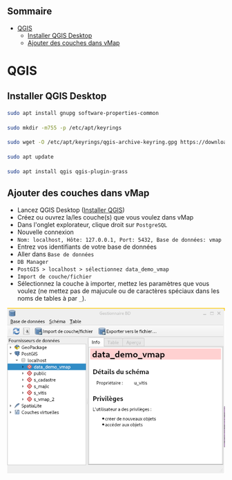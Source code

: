 ## Sommaire
- [QGIS](#qgis)
  - [Installer QGIS Desktop](#installer-qgis-desktop)
  - [Ajouter des couches dans vMap](#ajouter-des-couches-dans-vmap)

# QGIS

## Installer QGIS Desktop
```bash
sudo apt install gnupg software-properties-common

sudo mkdir -m755 -p /etc/apt/keyrings

sudo wget -O /etc/apt/keyrings/qgis-archive-keyring.gpg https://download.qgis.org/downloads/qgis-archive-keyring.gpg

sudo apt update

sudo apt install qgis qgis-plugin-grass
```

## Ajouter des couches dans vMap 
* Lancez QGIS Desktop ([Installer QGIS](#installer-qgis-desktop-))
* Créez ou ouvrez la/les couche(s) que vous voulez dans vMap
* Dans l'onglet explorateur, clique droit sur `PostgreSQL`
* Nouvelle connexion 
* ```Nom: localhost, Hôte: 127.0.0.1, Port: 5432, Base de données: vmap```
* Entrez vos identifiants de votre base de données
* Aller dans `Base de données`
* `DB Manager`
* `PostGIS > localhost > sélectionnez data_demo_vmap`
* `Import de couche/fichier`
* Sélectionnez la couche à importer, mettez les paramètres que vous voulez (ne mettez <warning>pas de majucule ou de caractères spéciaux</warning> dans les noms de tables à par `_`).

![DB Manager QGIS](./DB_Manager_QGIS.png)